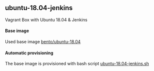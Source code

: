 ## ubuntu-18.04-jenkins
Vagrant Box with Ubuntu 18.04 & Jenkins

#### Base image
Used base image [bento/ubuntu-18.04](https://app.vagrantup.com/bento/boxes/ubuntu-18.04)

#### Automatic provisioning
The base image is provisioned with bash script [ubuntu-18.04-jenkins.sh](https://github.com/elegoev/vagrant-ubuntu1804-jenkins/blob/master/provisioning/ubuntu-18.04-jenkins.sh)
